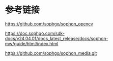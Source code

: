 # 参考链接

https://github.com/sophgo/sophon_opencv

https://doc.sophgo.com/sdk-docs/v24.04.01/docs_latest_release/docs/sophon-mw/guide/html/index.html

https://github.com/sophgo/sophon_media.git